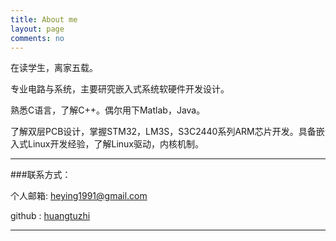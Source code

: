 ```yaml
---
title: About me
layout: page
comments: no
---
```


在读学生，离家五载。

专业电路与系统，主要研究嵌入式系统软硬件开发设计。

熟悉C语言，了解C++。偶尔用下Matlab，Java。

了解双层PCB设计，掌握STM32，LM3S，S3C2440系列ARM芯片开发。具备嵌入式Linux开发经验，了解Linux驱动，内核机制。


----

###联系方式：        

个人邮箱: [heying1991@gmail.com](heying1991@gmail.com)	 

github : [huangtuzhi](https://github.com/huangtuzhi)        

----

